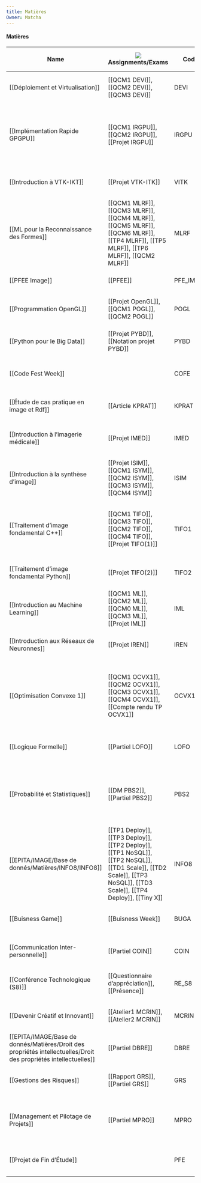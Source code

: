 ```yaml
---
title: Matières
Owner: Matcha
---
```

#### Matières
|Name|![](https://www.notion.so/icons/checklist_gray.svg)Assignments/Exams|Code|![](https://www.notion.so/icons/chart-donut_gray.svg)Coefficient|Commencé ?|![](https://www.notion.so/icons/hashtag_gray.svg)Examens à venir|![](https://www.notion.so/icons/gradebook_gray.svg)Moyenne|Moyenne /20|Moyenne pondérée|![](https://www.notion.so/icons/clipping_gray.svg)Notes|![](https://www.notion.so/icons/user_gray.svg)Professeur|![](https://www.notion.so/icons/more_gray.svg)Projets/DM|![](https://www.notion.so/icons/hashtag_gray.svg)Projets/DM Terminés|![](https://www.notion.so/icons/calendar-month_gray.svg)Semestre|![](https://www.notion.so/icons/circle-dashed_gray.svg)Status|![](https://www.notion.so/icons/hashtag_gray.svg)Total Projets/DM|UE|URL Moodle|
|---|---|---|---|---|---|---|---|---|---|---|---|---|---|---|---|---|---|
|[[Déploiement et Virtualisation]]|[[QCM1 DEVI]], [[QCM2 DEVI]], [[QCM3 DEVI]]|DEVI|1|Terminé|0|0.863|17.26|17.26|[[Basiques Docker - Utiliser des Conteneurs]], [[Créer et construire des images de conteneurs]], [[Gestion de multiples conteneurs]]|Joseph CHAZALON|1|3/3|S8|0 Projets/DM, 0 Examens|3|Outils et Modélisation|[https://moodle.epita.fr/course/view.php?id=1964](https://moodle.epita.fr/course/view.php?id=1964)|
|[[Implémentation Rapide GPGPU]]|[[QCM1 IRGPU]], [[QCM2 IRGPU]], [[Projet IRGPU]]|IRGPU|1.5|Terminé|0|0.728|14.56|21.84|[[Introduction aux modèles de programmation parallèle et massivement parallèle]], [[Introduction - Architectures GPU]], [[Premiers pas dans le calcul GPU avec CUDA]], [[Modèles de programmation massivement parallèle - 1]], [[Modèles de programmation massivement parallèle - 2]]|Edwin CARLINET & Joseph CHAZALON|1|3/3|S8|0 Projets/DM, 0 Examens|3|Outils et Modélisation|[https://moodle.epita.fr/course/view.php?id=4002](https://moodle.epita.fr/course/view.php?id=4002)|
|[[Introduction à VTK-IKT]]|[[Projet VTK-ITK]]|VITK|1|Terminé|0|0|0|0|[[ITK]], [[TP ITK]], [[VTK]], [[TP VTK]]|Roman Fenioux, Julien Finet|1|1/1|S8|0 Projets/DM, 0 Examens|1|Outils et Modélisation|[https://moodle.epita.fr/course/view.php?id=4008#section-3](https://moodle.epita.fr/course/view.php?id=4008#section-3)|
|[[ML pour la Reconnaissance des Formes]]|[[QCM1 MLRF]], [[QCM3 MLRF]], [[QCM4 MLRF]], [[QCM5 MLRF]], [[QCM6 MLRF]], [[TP4 MLRF]], [[TP5 MLRF]], [[TP6 MLRF]], [[QCM2 MLRF]]|MLRF|2|Terminé|0|0.5960000000000001|11.92|23.84|[[Rappels et histogrammes couleur]], [[Descripteur et détecteur d’image locaux]], [[Descripteurs correspondants, estimation de la transformation de perspective]], [[Récupération et évaluation d'images basées sur le contenu]]|Joseph CHAZALON, Élodie PUYBAREAUD|1|9/9|S8|0 Projets/DM, 0 Examens|9|Outils et Modélisation|[https://moodle.epita.fr/course/view.php?id=4003](https://moodle.epita.fr/course/view.php?id=4003)|
|[[PFEE Image]]|[[PFEE]]|PFE_IMAGE|0.5|Terminé|0|0|0|0||Baptiste Esteban|0|0/1|S8|1 Projets/DM, 0 Examens|1|Outils et Modélisation||
|[[Programmation OpenGL]]|[[Projet OpenGL]], [[QCM1 POGL]], [[QCM2 POGL]]|POGL|1.5|Terminé|0|0.825|16.5|24.75|[[Les Bases]], [[TP1 - Shadders]], [[Suite]]|Jonathan FABRIZIO|1|3/3|S8|0 Projets/DM, 0 Examens|3|Outils et Modélisation|[https://moodle.epita.fr/course/view.php?id=1968](https://moodle.epita.fr/course/view.php?id=1968)|
|[[Python pour le Big Data]]|[[Projet PYBD]], [[Notation projet PYBD]]|PYBD|1|Terminé|0|0.85|17|17|[[Introduction 3]]|Olivier RICOU|1|2/2|S8|0 Projets/DM, 0 Examens|2|Outils et Modélisation|[https://moodle.epita.fr/course/view.php?id=2753](https://moodle.epita.fr/course/view.php?id=2753)|
|[[Code Fest Week]]||COFE|1|Terminé|0|0|0|0||Joseph CHAZALON & Edwin CARLINET|0|0/0|S8|0 Projets/DM, 0 Examens|0|Traitement et sythèse|[https://moodle.epita.fr/course/view.php?id=4033](https://moodle.epita.fr/course/view.php?id=4033)|
|[[Étude de cas pratique en image et Rdf]]|[[Article KPRAT]]|KPRAT|1|Terminé|0|0.65|13|13|[[Introduction 7]]|Élodie PUYBAREAU|1|1/1|S8|0 Projets/DM, 0 Examens|1|Traitement et sythèse|[https://moodle.epita.fr/course/view.php?id=4030](https://moodle.epita.fr/course/view.php?id=4030)|
|[[Introduction à l’imagerie médicale]]|[[Projet IMED]]|IMED|1|Terminé|0|0|0|0|[[Introduction 8]], [[L’IRM]], [[Les Rayons X]]|Élodie PUYBAREAU|1|1/1|S8|0 Projets/DM, 0 Examens|1|Traitement et sythèse|[https://moodle.epita.fr/course/view.php?id=4028](https://moodle.epita.fr/course/view.php?id=4028)|
|[[Introduction à la synthèse d’image]]|[[Projet ISIM]], [[QCM1 ISYM]], [[QCM2 ISYM]], [[QCM3 ISYM]], [[QCM4 ISYM]]|ISIM|2|Terminé|0|0.8590000000000001|17.18|34.36|[[EPITA/IMAGE/Base de donnés/Notes/Introduction/Introduction]], [[Rappels]], [[Rendu Photoréaliste]], [[TP1 - Raytracer]], [[Rendu Temps Réel]], [[Modélisation]], [[Textures]], [[TP3 - Blender]]|Jonathan FABRIZIO|1|5/5|S8|0 Projets/DM, 0 Examens|5|Traitement et sythèse|[https://moodle.epita.fr/course/view.php?id=1973](https://moodle.epita.fr/course/view.php?id=1973)|
|[[Traitement d’image fondamental C++]]|[[QCM1 TIFO]], [[QCM3 TIFO]], [[QCM2 TIFO]], [[QCM4 TIFO]], [[Projet TIFO(1)]]|TIFO1|1.5|Terminé|0|0.833|16.66|24.99|[[Introduction 2]], [[Formation de l’image]], [[Codage de la couleur et representation des image]], [[Histogramme]], [[Filtrage - Filtres classiques - Domaines spatial et fréquentiel]], [[TP1]], [[Bruit]], [[Implémentation]], [[RAW]]|Jonathan FABRIZIO|1|5/5|S8|0 Projets/DM, 0 Examens|5|Traitement et sythèse|[https://moodle.epita.fr/course/view.php?id=4034](https://moodle.epita.fr/course/view.php?id=4034)|
|[[Traitement d’image fondamental Python]]|[[Projet TIFO(2)]]|TIFO2|1|Terminé|0|0.822|16.44|16.44|[[Morphologie Mathématique 1]], [[Morphologie Mathématique 2]], [[Morphologie Mathématique 3]], [[Segmentation, débruitage, évaluation]]|Élodie PUYBAREAU|1|1/1|S8|0 Projets/DM, 0 Examens|1|Traitement et sythèse|[https://moodle.epita.fr/course/view.php?id=4034](https://moodle.epita.fr/course/view.php?id=4034)|
|[[Introduction au Machine Learning]]|[[QCM1 ML]], [[QCM2 ML]], [[QCM0 ML]], [[QCM3 ML]], [[Projet IML]]|IML|1|Terminé|0|0.8400000000000001|16.8|16.8|[[Introduction 5]], [[Réduction de dimension]], [[TP1 Reduction de dimension]], [[Classification non-supervisée]], [[Fusion de caractéristiques]]|Joseph CHAZALON & Guillaume TOCHON|1|5/5|S8|0 Projets/DM, 0 Examens|5|Techniques Mathématiques|[https://moodle.epita.fr/course/view.php?id=4037](https://moodle.epita.fr/course/view.php?id=4037)|
|[[Introduction aux Réseaux de Neuronnes]]|[[Projet IREN]]|IREN|1|Terminé|0|0.5|10|10|[[Tour d’horizon]], [[Introduction 6]]|Olivier RICOU|1|1/1|S8|0 Projets/DM, 0 Examens|1|Techniques Mathématiques|[https://moodle.epita.fr/course/view.php?id=3986](https://moodle.epita.fr/course/view.php?id=3986)|
|[[Optimisation Convexe 1]]|[[QCM1 OCVX1]], [[QCM2 OCVX1]], [[QCM3 OCVX1]], [[QCM4 OCVX1]], [[Compte rendu TP OCVX1]]|OCVX1|2|Terminé|0|0.779|15.58|31.16|[[Introduction 4]], [[Préliminaire Géométrique]], [[TD1 - Rappel Géométrie]], [[Convexité à l’ordre 0]], [[Calcul différentiel]], [[TD3 - Calcul différentiel]], [[TD2 - Convexité à l’ordre 0]], [[Convexité d'ordre 1,2 et points critiques]], [[TD4 - Convexite d’ordre 1,2 et points critiques]], [[Les méthodes de descente]]|Guillaume TOCHON|1|5/5|S8|0 Projets/DM, 0 Examens|5|Techniques Mathématiques|[https://moodle.epita.fr/course/view.php?id=4036](https://moodle.epita.fr/course/view.php?id=4036)|
|[[Logique Formelle]]|[[Partiel LOFO]]|LOFO|1|Terminé|0|0.75|15|15|[[Class 1]], [[Révisions]]|Adrien Pommelet|1|1/1|S8|0 Projets/DM, 0 Examens|1|Sciences de base|[https://moodle.epita.fr/course/view.php?id=4008#section-3](https://moodle.epita.fr/course/view.php?id=4008#section-3)|
|[[Probabilité et Statistiques]]|[[DM PBS2]], [[Partiel PBS2]]|PBS2|1|Terminé|0|0.1|2|2|[[EPITA/IMAGE/Base de donnés/Notes/Cours/Cours]], [[Séance 1]], [[Probabilité]], [[Estimation]], [[Chapitre 1]], [[Chapitre 2]], [[Chapitre 3]], [[Exercices 1]], [[Exercices 2]], [[Exercices 3]], [[Exercices 4]], [[EPITA/ING1/MOD1 Modelisation/Past Exams]]|Noe BIHENG|1|2/2|S8|0 Projets/DM, 0 Examens|2|Sciences de base|[https://moodle.epita.fr/course/view.php?id=2998](https://moodle.epita.fr/course/view.php?id=2998)|
|[[EPITA/IMAGE/Base de donnés/Matières/INFO8/INFO8]]|[[TP1 Deploy]], [[TP3 Deploy]], [[TP2 Deploy]], [[TP1 NoSQL]], [[TP2 NoSQL]], [[TD1 Scale]], [[TD2 Scale]], [[TP3 NoSQL]], [[TD3 Scale]], [[TP4 Deploy]], [[Tiny X]]|INFO8|1|Terminé|0|0.7859999999999999|15.72|15.72||Nicolas Froger, Antoine Gonzalez, Idir Benouaret|1|11/11|S8|0 Projets/DM, 0 Examens|11|Application Multi-services|[https://moodle.epita.fr/course/view.php?id=3928](https://moodle.epita.fr/course/view.php?id=3928)|
|[[Buisness Game]]|[[Buisness Week]]|BUGA|0.5|Terminé|0|0.942|18.84|9.42||Hélène Vaury|1|1/1|S8|0 Projets/DM, 0 Examens|1|Managment et Connaissances pour l'entreprise||
|[[Communication Inter-personnelle]]|[[Partiel COIN]]|COIN|0.5|Terminé|0|0|0|0|[[Axes MBTI]], [[Gestion de conflit]], [[EPITA/IMAGE/Base de donnés/Notes/Recap]]|Anne DEWILDE|1|1/1|S8|0 Projets/DM, 0 Examens|1|Managment et Connaissances pour l'entreprise|[https://moodle.epita.fr/course/view.php?id=2991](https://moodle.epita.fr/course/view.php?id=2991)|
|[[Conférence Technologique (S8)]]|[[Questionnaire d’appréciation]], [[Présence]]|RE_S8|0.5|Terminé|0|1|20|10||Philippe Picard|1|2/2|S8|0 Projets/DM, 0 Examens|2|Managment et Connaissances pour l'entreprise||
|[[Devenir Créatif et Innovant]]|[[Atelier1 MCRIN]], [[Atelier2 MCRIN]]|MCRIN|0.5|Terminé|0|0.7749999999999999|15.5|7.75||Hélène Vaury|1|2/2|S8|0 Projets/DM, 0 Examens|2|Managment et Connaissances pour l'entreprise|[https://moodle.epita.fr/course/view.php?id=2989](https://moodle.epita.fr/course/view.php?id=2989)|
|[[EPITA/IMAGE/Base de donnés/Matières/Droit des propriétés intellectuelles/Droit des propriétés intellectuelles]]|[[Partiel DBRE]]|DBRE|0.5|Terminé|0|0.675|13.5|6.75|[[Le droit d’auteur]], [[Propriété industrielle]], [[Notes 2]]|Marie Moin|1|1/1|S8|0 Projets/DM, 0 Examens|1|Managment et Connaissances pour l'entreprise|[https://moodle.epita.fr/course/view.php?id=2992](https://moodle.epita.fr/course/view.php?id=2992)|
|[[Gestions des Risques]]|[[Rapport GRS]], [[Partiel GRS]]|GRS|1|Terminé|0|0.913|18.26|18.26|[[Introduction au risque dans l’écosystème numérique global]], [[Enquêter sur les pratiques de gestion du risque]]|Fabien Giuliani|1|2/2|S8|0 Projets/DM, 0 Examens|2|Managment et Connaissances pour l'entreprise|[https://moodle.epita.fr/course/view.php?id=2993](https://moodle.epita.fr/course/view.php?id=2993)|
|[[Management et Pilotage de Projets]]|[[Partiel MPRO]]|MPRO|0.5|Terminé|0|0.7|14|7|[[Définir le Périmètre Produit à réaliser]], [[Définir le Budget et le Prix d’une réalisation]], [[Piloter les coûts et Suivre les tendances]], [[EPITA/IMAGE/Base de donnés/Notes/TD/TD]], [[Général]], [[Notes partiel]]|Roussenq /guelin|1|1/1|S8|0 Projets/DM, 0 Examens|1|Managment et Connaissances pour l'entreprise|[https://moodle.epita.fr/course/view.php?id=2990](https://moodle.epita.fr/course/view.php?id=2990)|
|[[Projet de Fin d’Étude]]||PFE|2|Terminé|0|0|0|0||Élodie PUYBAREAU, Baptiste Esteban|0|0/0|S8|0 Projets/DM, 0 Examens|0|Managment et Connaissances pour l'entreprise||
